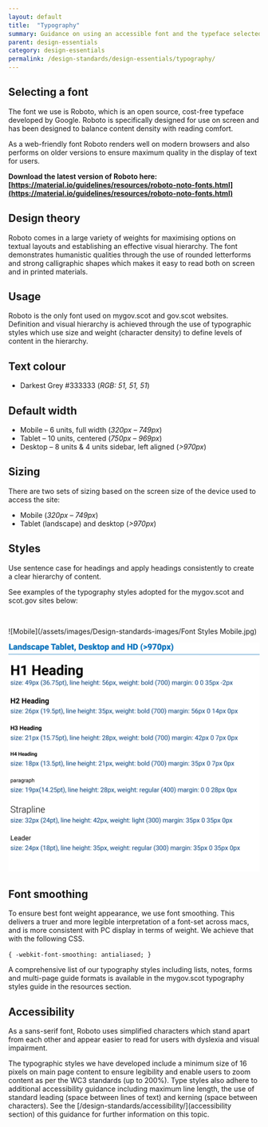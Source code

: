 ```yaml
---
layout: default
title:  "Typography"
summary: Guidance on using an accessible font and the typeface selected for the mygov.scot site.
parent: design-essentials
category: design-essentials
permalink: /design-standards/design-essentials/typography/
---
```


## Selecting a font
The font we use is Roboto, which is an open source, cost-free typeface developed by Google. Roboto is specifically designed for use on screen and has been designed to balance content density with reading comfort.

As a web-friendly font Roboto renders well on modern browsers and also performs on older versions to ensure maximum quality in the display of text for users.

**Download the latest version of Roboto here: [https://material.io/guidelines/resources/roboto-noto-fonts.html](https://material.io/guidelines/resources/roboto-noto-fonts.html)**

## Design theory
Roboto comes in a large variety of weights for maximising options on textual layouts and establishing an effective visual hierarchy. The font demonstrates humanistic qualities through the use of rounded letterforms and strong calligraphic shapes which makes it easy to read both on screen and in printed materials.

## Usage
Roboto is the only font used on mygov.scot and gov.scot websites. Definition and visual hierarchy is achieved through the use of typographic styles which use size and weight (character density) to define levels of content in the hierarchy.

## Text colour
- Darkest Grey #333333 (_RGB: 51, 51, 51_)

## Default width
* Mobile – 6 units, full width (_320px – 749px_)
* Tablet – 10 units, centered (_750px – 969px_)
* Desktop – 8 units & 4 units sidebar, left aligned (_>970px_)

## Sizing
There are two sets of sizing based on the screen size of the device used to access the site:

*  Mobile (_320px – 749px_)
*  Tablet (landscape) and desktop (_>970px_)

## Styles
Use sentence case for headings and apply headings consistently to create a clear hierarchy of content.

See examples of the typography styles adopted for the mygov.scot and scot.gov sites below:

<br>

![Mobile](/assets/images/Design-standards-images/Font Styles Mobile.jpg)
<br>

![Mobile](/assets/images/Design-standards-images/Tablet,Desktop,HD.jpg)
<br>


## Font smoothing
To ensure best font weight appearance, we use font smoothing. This delivers a truer and more legible interpretation of a font-set across macs, and is more consistent with PC display in terms of weight. We achieve that with the following CSS.

`{
  -webkit-font-smoothing: antialiased;
}`

A comprehensive list of our typography styles including lists, notes, forms and multi-page guide formats is available in the mygov.scot typography styles guide in the resources section.

## Accessibility
As a sans-serif font, Roboto uses simplified characters which stand apart from each other and appear easier to read for users with dyslexia and visual impairment.      

The typographic styles we have developed include a minimum size of 16 pixels on main page content to ensure legibility and enable users to zoom content as per the WC3 standards (up to 200%). Type styles also adhere to additional accessibility guidance including maximum line length, the use of standard leading (space between lines of text) and kerning (space between characters). See the [/design-standards/accessibility/](accessibility section) of this guidance for further information on this topic.
